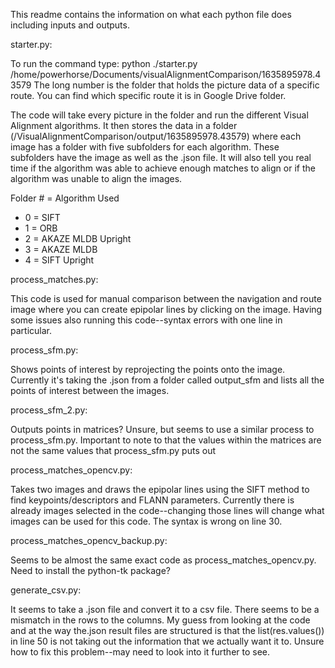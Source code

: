 This readme contains the information on what each python file does including inputs and outputs.

starter.py:

To run the command type: python ./starter.py /home/powerhorse/Documents/visualAlignmentComparison/1635895978.43579
The long number is the folder that holds the picture data of a specific route. You can find which specific route it is in Google Drive folder.

The code will take every picture in the folder and run the different Visual Alignment algorithms. It then stores the data in a folder (/VisualAlignmentComparison/output/1635895978.43579) where each image has a folder with five subfolders for each algorithm. These subfolders have the image as well as the .json file. It will also tell you real time if the algorithm was able to achieve enough matches to align or if the algorithm was unable to align the images.

Folder # = Algorithm Used
- 0 = SIFT
- 1 = ORB
- 2 = AKAZE MLDB Upright
- 3 = AKAZE MLDB
- 4 = SIFT Upright

process\_matches.py:

This code is used for manual comparison between the navigation and route image where you can create epipolar lines by clicking on the image. Having some issues also running this code--syntax errors with one line in particular. 

process\_sfm.py:

Shows points of interest by reprojecting the points onto the image. Currently it's taking the .json from a folder called output_sfm and lists all the points of interest between the images. 


process\_sfm\_2.py:

Outputs points in matrices? Unsure, but seems to use a similar process to process\_sfm.py. Important to note to that the values within the matrices are not the same values that process\_sfm.py puts out

process\_matches\_opencv.py:

Takes two images and draws the epipolar lines using the SIFT method to find keypoints/descriptors and FLANN parameters. Currently there is already images selected in the code--changing those lines will change what images can be used for this code. The syntax is wrong on line 30. 

process\_matches\_opencv\_backup.py:

Seems to be almost the same exact code as process\_matches\_opencv.py. Need to install the python-tk package?

generate\_csv.py:

It seems to take a .json file and convert it to a csv file. There seems to be a mismatch in the rows to the columns. My guess from looking at the code and at the way the.json result files are structured is that the list(res.values()) in line 50 is not taking out the information that we actually want it to. Unsure how to fix this problem--may need to look into it further to see.





